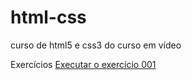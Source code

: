 # html-css
 curso de html5 e css3 do curso em vídeo

Exercícios
<a href="https://camiladlima.github.io/estudos/html-css/exercicios/ex001/index.html">Executar o exercício 001</a>